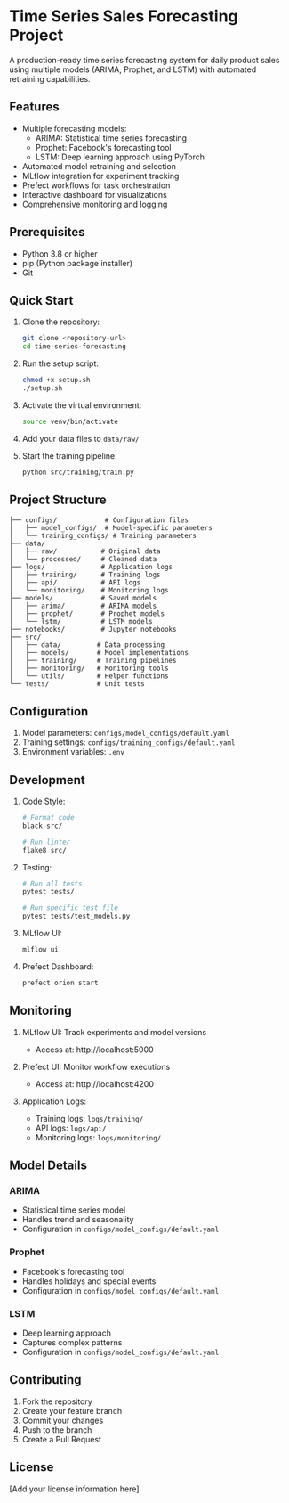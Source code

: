 # Time Series Sales Forecasting Project

A production-ready time series forecasting system for daily product sales using multiple models (ARIMA, Prophet, and LSTM) with automated retraining capabilities.

## Features

- Multiple forecasting models:
  - ARIMA: Statistical time series forecasting
  - Prophet: Facebook's forecasting tool
  - LSTM: Deep learning approach using PyTorch
- Automated model retraining and selection
- MLflow integration for experiment tracking
- Prefect workflows for task orchestration
- Interactive dashboard for visualizations
- Comprehensive monitoring and logging

## Prerequisites

- Python 3.8 or higher
- pip (Python package installer)
- Git

## Quick Start

1. Clone the repository:
   ```bash
   git clone <repository-url>
   cd time-series-forecasting
   ```

2. Run the setup script:
   ```bash
   chmod +x setup.sh
   ./setup.sh
   ```

3. Activate the virtual environment:
   ```bash
   source venv/bin/activate
   ```

4. Add your data files to `data/raw/`

5. Start the training pipeline:
   ```bash
   python src/training/train.py
   ```

## Project Structure

```
├── configs/            # Configuration files
│   ├── model_configs/  # Model-specific parameters
│   └── training_configs/ # Training parameters
├── data/              
│   ├── raw/           # Original data
│   └── processed/     # Cleaned data
├── logs/              # Application logs
│   ├── training/      # Training logs
│   ├── api/           # API logs
│   └── monitoring/    # Monitoring logs
├── models/            # Saved models
│   ├── arima/         # ARIMA models
│   ├── prophet/       # Prophet models
│   └── lstm/          # LSTM models
├── notebooks/         # Jupyter notebooks
├── src/
│   ├── data/         # Data processing
│   ├── models/       # Model implementations
│   ├── training/     # Training pipelines
│   ├── monitoring/   # Monitoring tools
│   └── utils/        # Helper functions
└── tests/            # Unit tests
```

## Configuration

1. Model parameters: `configs/model_configs/default.yaml`
2. Training settings: `configs/training_configs/default.yaml`
3. Environment variables: `.env`

## Development

1. Code Style:
   ```bash
   # Format code
   black src/
   
   # Run linter
   flake8 src/
   ```

2. Testing:
   ```bash
   # Run all tests
   pytest tests/
   
   # Run specific test file
   pytest tests/test_models.py
   ```

3. MLflow UI:
   ```bash
   mlflow ui
   ```

4. Prefect Dashboard:
   ```bash
   prefect orion start
   ```

## Monitoring

1. MLflow UI: Track experiments and model versions
   - Access at: http://localhost:5000

2. Prefect UI: Monitor workflow executions
   - Access at: http://localhost:4200

3. Application Logs:
   - Training logs: `logs/training/`
   - API logs: `logs/api/`
   - Monitoring logs: `logs/monitoring/`

## Model Details

### ARIMA
- Statistical time series model
- Handles trend and seasonality
- Configuration in `configs/model_configs/default.yaml`

### Prophet
- Facebook's forecasting tool
- Handles holidays and special events
- Configuration in `configs/model_configs/default.yaml`

### LSTM
- Deep learning approach
- Captures complex patterns
- Configuration in `configs/model_configs/default.yaml`

## Contributing

1. Fork the repository
2. Create your feature branch
3. Commit your changes
4. Push to the branch
5. Create a Pull Request

## License

[Add your license information here] 